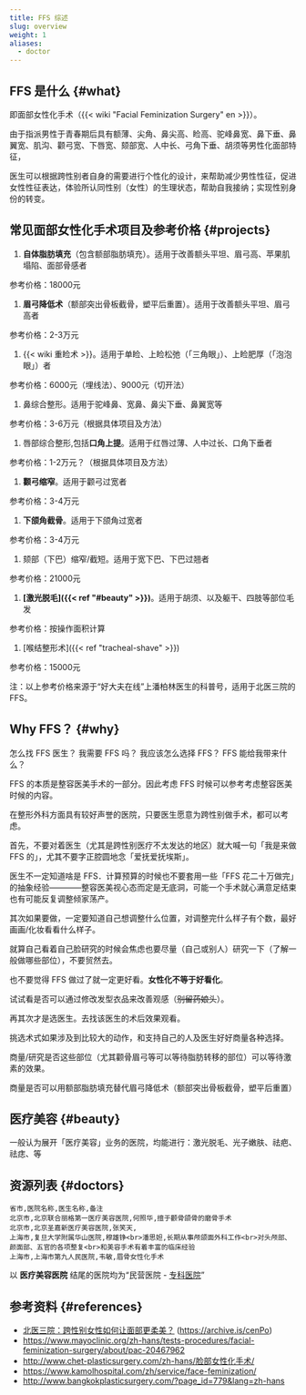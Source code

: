 ```yaml
---
title: FFS 综述
slug: overview
weight: 1
aliases:
  - doctor
---
```


## FFS 是什么 {#what}

即面部女性化手术（{{< wiki "Facial Feminization Surgery" en >}}）。

由于指派男性于青春期后具有额薄、尖角、鼻尖高、睑高、驼峰鼻宽、鼻下垂、鼻翼宽、肌沟、颧弓宽、下唇宽、颏部宽、人中长、弓角下垂、胡须等男性化面部特征，

医生可以根据跨性别者自身的需要进行个性化的设计，来帮助减少男性性征，促进女性性征表达，体验所认同性别（女性）的生理状态，帮助自我接纳；实现性别身份的转变。

## 常见面部女性化手术项目及参考价格 {#projects}

1. **自体脂肪填充**（包含额部脂肪填充）。适用于改善额头平坦、眉弓高、苹果肌塌陷、面部骨感者

参考价格：18000元

1. **眉弓降低术**（额部突出骨板截骨，塑平后重置）。适用于改善额头平坦、眉弓高者

参考价格：2-3万元

1. {{< wiki 重睑术 >}}。适用于单睑、上睑松弛（「三角眼」）、上睑肥厚（「泡泡眼」）者

参考价格：6000元（埋线法）、9000元（切开法）

1. 鼻综合整形。适用于驼峰鼻、宽鼻、鼻尖下垂、鼻翼宽等

参考价格：3-6万元（根据具体项目及方法）

1. 唇部综合整形,包括**口角上提**。适用于红唇过薄、人中过长、口角下垂者

参考价格：1-2万元？（根据具体项目及方法）

1. **颧弓缩窄**。适用于颧弓过宽者

参考价格：3-4万元

1. **下颌角截骨**。适用于下颌角过宽者

参考价格：3-4万元

1. 颏部（下巴）缩窄/截短。适用于宽下巴、下巴过翘者

参考价格：21000元

1. **[激光脱毛]({{< ref "#beauty" >}})**。适用于胡须、以及躯干、四肢等部位毛发

参考价格：按操作面积计算

1. [喉结整形术]({{< ref "tracheal-shave" >}})

参考价格：15000元

注：以上参考价格来源于“好大夫在线”上潘柏林医生的科普号，适用于北医三院的FFS。

## Why FFS？ {#why}

怎么找 FFS 医生？
我需要 FFS 吗？
我应该怎么选择 FFS？
FFS 能给我带来什么？

FFS 的本质是整容医美手术的一部分。因此考虑 FFS 时候可以参考考虑整容医美时候的内容。

在整形外科方面具有较好声誉的医院，只要医生愿意为跨性别做手术，都可以考虑。

首先，不要对着医生（尤其是跨性别医疗不太发达的地区）就大喊一句「我是来做 FFS 的」，尤其不要字正腔圆地念「爱抚爱抚埃斯」。

医生不一定知道啥是 FFS．计算预算的时候也不要套用一些「FFS 花二十万做完」的抽象经验————整容医美视心态而定是无底洞，可能一个手术就心满意足结束也有可能反复调整倾家荡产。

其次如果要做，一定要知道自己想调整什么位置，对调整完什么样子有个数，最好画画/化妆看看什么样子。

就算自己看着自己脸研究的时候会焦虑也要尽量（自己或别人）研究一下（了解一般做哪些部位），不要贸然去。

也不要觉得 FFS 做过了就一定更好看。**女性化不等于好看化**。

试试看是否可以通过修改发型衣品来改善观感（~~别留药娘头~~）。

再其次才是选医生。去找该医生的术后效果观看。

挑选术式如果涉及到比较大的动作，和支持自己的人及医生好好商量各种选择。

商量/研究是否这些部位（尤其颧骨眉弓等可以等待脂肪转移的部位）可以等待激素的效果。

商量是否可以用额部脂肪填充替代眉弓降低术（额部突出骨板截骨，塑平后重置）

## 医疗美容 {#beauty}

一般认为展开「医疗美容」业务的医院，均能进行：激光脱毛、光子嫩肤、祛疤、祛痣、等

## 资源列表 {#doctors}

```csv
省市,医院名称,医生名称,备注
北京市,北京联合丽格第一医疗美容医院,何照华,擅于颧骨颌骨的磨骨手术
北京市,北京圣嘉新医疗美容医院,张笑天,
上海市,复旦大学附属华山医院,穆雄铮<br>潘思妲,长期从事颅颌面外科工作<br>对头颅部、颜面部、五官的各项整复<br>和美容手术有着丰富的临床经验
上海市,上海市第九人民医院,韦敏,眉骨女性化手术
```

以 **医疗美容医院** 结尾的医院均为“民营医院 - [专科医院](http://www.nhc.gov.cn/yzygj/s3576/201706/4d84820f321144c290ddaacba53cb590.shtml)”

## 参考资料 {#references}

- [北医三院：跨性别女性如何让面部更柔美？](https://mp.weixin.qq.com/s/U11GPVQ8jKapB35auN6xAQ) (<https://archive.is/cenPo>)
- <https://www.mayoclinic.org/zh-hans/tests-procedures/facial-feminization-surgery/about/pac-20467962>
- <http://www.chet-plasticsurgery.com/zh-hans/脸部女性化手术/>
- <https://www.kamolhospital.com/zh/service/face-feminization/>
- <http://www.bangkokplasticsurgery.com/?page_id=779&lang=zh-hans>
